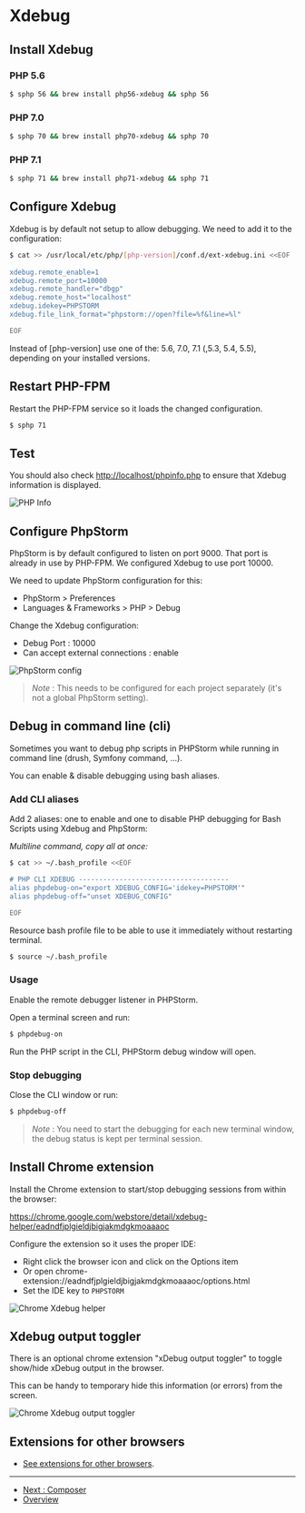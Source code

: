 # Xdebug

## Install Xdebug

### PHP 5.6
```bash
$ sphp 56 && brew install php56-xdebug && sphp 56
```

### PHP 7.0
```bash
$ sphp 70 && brew install php70-xdebug && sphp 70
```

### PHP 7.1
```bash
$ sphp 71 && brew install php71-xdebug && sphp 71
```

##	Configure Xdebug
Xdebug is by default not setup to allow debugging. We need to add it to the 
configuration:

```bash
$ cat >> /usr/local/etc/php/[php-version]/conf.d/ext-xdebug.ini <<EOF
 
xdebug.remote_enable=1
xdebug.remote_port=10000
xdebug.remote_handler="dbgp"
xdebug.remote_host="localhost"
xdebug.idekey=PHPSTORM
xdebug.file_link_format="phpstorm://open?file=%f&line=%l"

EOF
```

Instead of [php-version] use one of the: 5.6, 7.0, 7.1 (,5.3, 5.4, 5.5), 
depending on your installed versions.


## Restart PHP-FPM
Restart the PHP-FPM service so it loads the changed configuration.

```bash
$ sphp 71
```

##	Test
You should also check [http://localhost/phpinfo.php](http://localhost/phpinfo.php) 
to ensure that Xdebug information is displayed.

![PHP Info](./media/Xdebug-1-phpinfo.png)


## Configure PhpStorm

PhpStorm is by default configured to listen on port 9000. That port is already 
in use by PHP-FPM. We configured Xdebug to use port 10000. 

We need to update PhpStorm configuration for this:

* PhpStorm > Preferences
* Languages & Frameworks > PHP > Debug

Change the Xdebug configuration:

* Debug Port : 10000
* Can accept external connections : enable

![PhpStorm config](./media/Xdebug-2-phpstorm.png)

> *Note* : This needs to be configured for each project separately (it's not a 
> global PhpStorm setting).


## Debug in command line (cli)
Sometimes you want to debug php scripts in PHPStorm while running in command 
line (drush, Symfony command, ...).

You can enable & disable debugging using bash aliases.

###	Add CLI aliases
Add 2 aliases: one to enable and one to disable PHP debugging for Bash Scripts
using Xdebug and PhpStorm:

_Multiline command, copy all at once:_

```bash
$ cat >> ~/.bash_profile <<EOF

# PHP CLI XDEBUG -------------------------------------
alias phpdebug-on="export XDEBUG_CONFIG='idekey=PHPSTORM'"
alias phpdebug-off="unset XDEBUG_CONFIG"

EOF
```

Resource bash profile file to be able to use it immediately without restarting 
terminal.

```bash
$ source ~/.bash_profile
```

### Usage
Enable the remote debugger listener in PHPStorm.

Open a terminal screen and run:

```bash
$ phpdebug-on
```

Run the PHP script in the CLI, PHPStorm debug window will open.

###	Stop debugging
Close the CLI window or run:

```bash
$ phpdebug-off
```

> *Note* : You need to start the debugging for each new terminal window, the 
> debug status is kept per terminal session.


## Install Chrome extension
Install the Chrome extension to start/stop debugging sessions from within the 
browser:

https://chrome.google.com/webstore/detail/xdebug-helper/eadndfjplgieldjbigjakmdgkmoaaaoc

Configure the extension so it uses the proper IDE:

* Right click the browser icon and click on the Options item
* Or open chrome-extension://eadndfjplgieldjbigjakmdgkmoaaaoc/options.html
* Set the IDE key to `PHPSTORM`

![Chrome Xdebug helper](./media/Xdebug-3-xdebug-helper.png)


## Xdebug output toggler
There is an optional chrome extension "xDebug output toggler" to toggle 
show/hide xDebug output in the browser. 

This can be handy to temporary hide this information (or errors) from the screen.

![Chrome Xdebug output toggler](./media/Xdebug-4-xdebug-output-toggler.png)


## Extensions for other browsers
* [See extensions for other browsers](https://confluence.jetbrains.com/display/PhpStorm/Browser+Debugging+Extensions).




---
* [Next : Composer](PHP-Composer.md)
* [Overview](../README.md)
